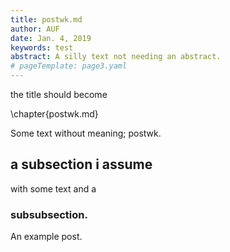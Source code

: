 ```yaml
---
title: postwk.md
author: AUF
date: Jan. 4, 2019
keywords: test
abstract: A silly text not needing an abstract.
# pageTemplate: page3.yaml
---
```



the title should become 

\chapter{postwk.md}

Some text without meaning;  postwk.

## a subsection i assume 

with some text 
and a 

### subsubsection.



  An example post.  
